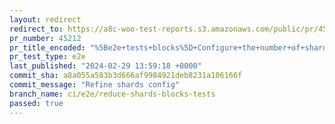 ```yaml
---
layout: redirect
redirect_to: https://a8c-woo-test-reports.s3.amazonaws.com/public/pr/45212/e2e/index.html
pr_number: 45212
pr_title_encoded: "%5Be2e+tests+blocks%5D+Configure+the+number+of+shards+for+each+matrix+project"
pr_test_type: e2e
last_published: "2024-02-29 13:59:18 +0000"
commit_sha: a8a055a583b3d666af9984921deb8231a106166f
commit_message: "Refine shards config"
branch_name: ci/e2e/reduce-shards-blocks-tests
passed: true
---
```

